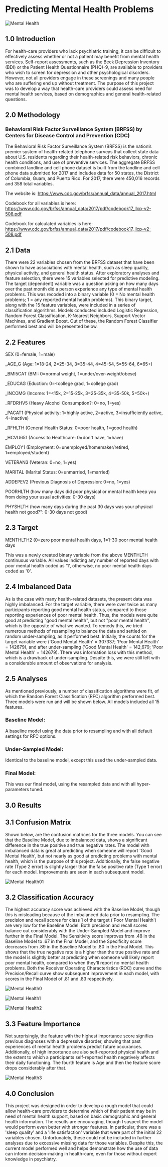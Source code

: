 # Predicting Mental Health Problems

![Mental Health](behavioral-health-vs-mental-health.png)

## 1.0 Introduction
For health-care providers who lack psychiatric training, it can be difficult to effectively assess whether or not a patient may benefit from mental health services. Self-report assessments, such as the Beck Depression Inventory (BDI) or the Patient Health Questionnaire (PHQ)-9, are available to providers who wish to screen for depression and other psychological disorders. However, not all providers engage in these screenings and many people who are suffering end up without treatment. The purpose of this project was to develop a way that health-care providers could assess need for mental health services, based on demographics and general health-related questions.  

## 2.0 Methodology
### Behavioral Risk Factor Surveillance System (BRFSS) by Centers for Disease Control and Prevention (CDC)

The Behavioral Risk Factor Surveillance System (BRFSS) is the nation’s premier system of health-related telephone surveys that collect state data about U.S. residents regarding their health-related risk behaviors, chronic health conditions, and use of preventive services. The aggregate BRFSS combined landline and cell phone dataset is built from the landline and cell phone data submitted for 2017 and includes data for 50 states, the District of Columbia, Guam, and Puerto Rico. For 2017, there were 450,016 records and 358 total variables.

The website is: https://www.cdc.gov/brfss/annual_data/annual_2017.html

Codebook for all variables is here: https://www.cdc.gov/brfss/annual_data/2017/pdf/codebook17_llcp-v2-508.pdf

Codebook for calculated variables is here: https://www.cdc.gov/brfss/annual_data/2017/pdf/codebook17_llcp-v2-508.pdf

## 2.1 Data

There were 22 variables chosen from the BRFSS dataset that have been shown to have associations with mental health, such as sleep quality, physical activity, and general health status. After exploratory analyses and feature selection, there were 15 variables selected for predictive modeling. The target (dependent) variable was a question asking on how many days over the past month did a person experience any type of mental health problems. This was recoded into a binary variable (0 = No mental health problems; 1 = any reported mental health problems). This binary target, along with the 15 feature variables, were included in a series of classification algorithms. Models conducted included Logistic Regression, Random Forest Classification, K-Nearest Neighbors, Support Vector Machines, and Gradient Boost. Out of these, the Random Forest Classifier performed best and will be presented below. 

## 2.2 Features

SEX (0=female, 1=male)

_AGE_G (Age: 1=18-24, 2=25-34, 3=35-44, 4=45-54, 5=55-64, 6=65+)

_BMI5CAT (BMI: 0=normal weight, 1=under/over-weight/obese)

_EDUCAG (Eduction: 0=<college grad, 1=college grad)

_INCOMG (Income: 1=<15k, 2=15-25k, 3=25-35k, 4=35-50k, 5=50k+)

_RFDRHV5 (Heavy Alcohol Consumption?: 0=no, 1=yes)

_PACAT1 (Physical activity: 1=highly active, 2=active, 3=insufficiently active, 4=inactive)

_RFHLTH (General Health Status: 0=poor health, 1=good health)

_HCVU651 (Access to Healthcare: 0=don't have, 1=have)

EMPLOY1 (Employment: 0=unemployed/homemaker/retired, 1=employed/student)

VETERAN3 (Veteran: 0=no, 1=yes)

MARITAL (Marital Status: 0=unmarried, 1=married)

ADDEPEV2 (Previous Diagnosis of Depression: 0=no, 1=yes)

POORHLTH (how many days did poor physical or mental health keep you from doing your usual activities: 0-30 days)

PHYSHLTH (how many days during the past 30 days was your physical health not good?": 0-30 days not good)

## 2.3 Target

MENTHLTH2 (0=zero poor mental health days, 1=1-30 poor mental health days

This was a newly created binary variable from the above MENTHLTH continuous variable. All values indicting any number of reported days with poor mental health coded as '1', otherwise, no poor mental health days coded as '0'.

## 2.4 Imbalanced Data

As is the case with many health-related datasets, the present data was highly imbalanced. For the target variable, there were over twice as many participants reporting good mental health status, compared to those reporting experiences of poor mental health. Thus, the models were quite good at predicting "good mental health", but not "poor mental health", which is the opposite of what we wanted. To remedy this, we tried numerous methods of resampling to balance the data and settled on random under-sampling, as it performed best. Initially, the counts for the target variable were ('Good Mental Health' = 307337; 'Poor Mental Health' = 142679), and after under-sampling ('Good Mental Health' = 142,679; 'Poor Mental Health' = 142679). There was information loss with this method, which is a drawback of under-sampling. Despite this, we were still left with a considerable amount of observations for analysis. 

## 2.5 Analyses

As mentioned previously, a number of classification algorithms were fit, of which the Random Forest Classification (RFC) algorithm performed best. Three models were run and will be shown below. All models included all 15 features.

### Baseline Model:
A baseline model using the data prior to resampling and with all default settings for RFC options.

### Under-Sampled Model:
Identical to the baseline model, except this used the under-sampled data.

### Final Model:
This was our final model, using the resampled data and with all hyper-parameters tuned. 

## 3.0 Results

## 3.1 Confusion Matrix

Shown below, are the confusion matrices for the three models. You can see that the Baseline Model, due to imbalanced data, shows a significant difference in the true positive and true negative rates. The model with imbalanced data is great at predicting when someone will report 'Good Mental Health', but not nearly as good at predicting problems with mental health, which is the purpose of this project. Additionally, the false negative rate (Type 2 error) is slightly larger than the false positive rate (Type 1 error) for each model. Improvements are seen in each subsequent model. 

![Mental Health01](ConfusionMatrices.jpg)

## 3.2 Classification Accuracy

The highest accuracy score was achieved with the Baseline Model, though this is misleading because of the imbalanced data prior to resampling. The precision and recall scores for class 1 of the target ('Poor Mental Health') are very low for the Baseline Model. Both precision and recall scores balance out considerably with the Under-Sampled Model and improve further in the Final Model. The Sensitivity score improves from .48 in the Baseline Model to .67 in the Final Model, and the Specificity score decreases from .89 in the Baseline Model to .80 in the Final Model. This shows that the true negative rate is a higher than the true positive rate and the model is slightly better at predicting when someone will likely report poor mental health, compared to when they'll report no mental health problems. Both the Receiver Operating Characteristics (ROC) curve and the Precision/Recall curve show subsequent improvement in each model, with scores in the Final Model of .81 and .83 respectively. 

![Mental Health0](Classification_Accuracy.jpg)

![Mental Health1](ROC.jpg)

![Mental Health2](Precision-Recall.jpg)

## 3.3 Feature Importance

Not surprisingly, the feature with the highest importance score signifies previous diagnoses with a depressive disorder, showing that past experiences of mental health problems predict future occurances. Additionally, of high importance are also self-reported physical health and the extent to which a participants self-reported health negatively affects their daily functioning. The fourth feature is Age and then the feature score drops considerably after that. 

![Mental Health3](Feature_Importance.jpg)

## 4.0 Conclusion

This project was designed in order to develop a rough model that could allow health-care providers to determine which of their patient may be in need of mental health support, based on basic demographic and general health information. The results are encouraging, though I suspect the model would perform even better with stronger features. In particular, there was a 'sleep quality' and a 'life satisfaction' variable that were part of the initial 22 variables chosen. Unfortunately, these could not be included in further analyses due to excessive missing data for those variables. Despite this, the current model performed well and helps demonstrate how the use of data can inform decision-making in health-care, even for those without expert knowledge in psychiatry. 

